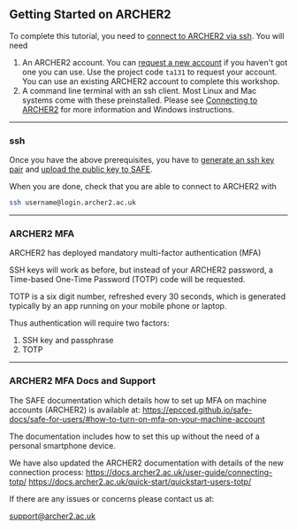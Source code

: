 ## Getting Started on ARCHER2

To complete this tutorial, you need to [connect to ARCHER2 via ssh](https://docs.archer2.ac.uk/user-guide/connecting/). You will need

1. An ARCHER2 account. You can [request a new account](https://docs.archer2.ac.uk/quick-start/quickstart-users/#request-an-account-on-archer2) if you haven't got one you can use. Use the project code `ta131` to request your account. You can use an existing ARCHER2 account to complete this workshop.
2. A command line terminal with an ssh client. Most Linux and Mac systems come with these preinstalled. Please see [Connecting to ARCHER2](https://docs.archer2.ac.uk/user-guide/connecting/#command-line-terminal) for more information and Windows instructions.

----

### ssh

Once you have the above prerequisites, you have to [generate an ssh key pair](https://docs.archer2.ac.uk/user-guide/connecting/#ssh-key-pairs) and [upload the public key to SAFE](https://docs.archer2.ac.uk/user-guide/connecting/#upload-public-part-of-key-pair-to-safe). 

When you are done, check that you are able to connect to ARCHER2 with

```bash
ssh username@login.archer2.ac.uk
```

----

### ARCHER2 MFA

ARCHER2 has deployed mandatory multi-factor authentication (MFA)

SSH keys will work as before, but instead of your ARCHER2 password, a Time-based One-Time Password (TOTP) code will be requested. 

TOTP is a six digit number, refreshed every 30 seconds, which is generated typically by an app running on your mobile phone or laptop.

Thus authentication will require two factors:

1) SSH key and passphrase
2) TOTP

----

### ARCHER2 MFA Docs and Support

The SAFE documentation which details how to set up MFA on machine accounts (ARCHER2) is available at:
https://epcced.github.io/safe-docs/safe-for-users/#how-to-turn-on-mfa-on-your-machine-account

The documentation includes how to set this up without the need of a personal smartphone device.

We have also updated the ARCHER2 documentation with details of the new connection process:
https://docs.archer2.ac.uk/user-guide/connecting-totp/
https://docs.archer2.ac.uk/quick-start/quickstart-users-totp/

If there are any issues or concerns please contact us at: 

support@archer2.ac.uk
